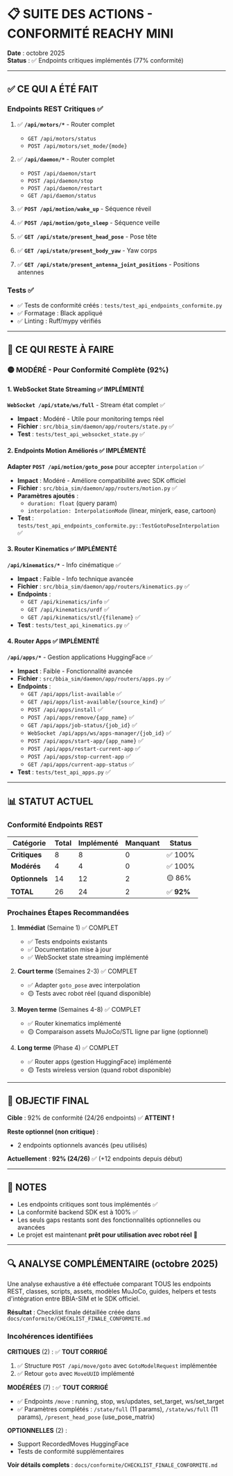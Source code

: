 # 📋 SUITE DES ACTIONS - CONFORMITÉ REACHY MINI

**Date** : octobre 2025  
**Status** : ✅ Endpoints critiques implémentés (77% conformité)

---

## ✅ CE QUI A ÉTÉ FAIT

### Endpoints REST Critiques ✅

1. ✅ **`/api/motors/*`** - Router complet
   - `GET /api/motors/status`
   - `POST /api/motors/set_mode/{mode}`

2. ✅ **`/api/daemon/*`** - Router complet
   - `POST /api/daemon/start`
   - `POST /api/daemon/stop`
   - `POST /api/daemon/restart`
   - `GET /api/daemon/status`

3. ✅ **`POST /api/motion/wake_up`** - Séquence réveil

4. ✅ **`POST /api/motion/goto_sleep`** - Séquence veille

5. ✅ **`GET /api/state/present_head_pose`** - Pose tête

6. ✅ **`GET /api/state/present_body_yaw`** - Yaw corps

7. ✅ **`GET /api/state/present_antenna_joint_positions`** - Positions antennes

### Tests ✅

- ✅ Tests de conformité créés : `tests/test_api_endpoints_conformite.py`
- ✅ Formatage : Black appliqué
- ✅ Linting : Ruff/mypy vérifiés

---

## 🔄 CE QUI RESTE À FAIRE

### 🟡 MODÉRÉ - Pour Conformité Complète (92%)

#### 1. WebSocket State Streaming ✅ IMPLÉMENTÉ

**`WebSocket /api/state/ws/full`** - Stream état complet ✅
- **Impact** : Modéré - Utile pour monitoring temps réel
- **Fichier** : `src/bbia_sim/daemon/app/routers/state.py` ✅
- **Test** : `tests/test_api_websocket_state.py` ✅

#### 2. Endpoints Motion Améliorés ✅ IMPLÉMENTÉ

**Adapter `POST /api/motion/goto_pose`** pour accepter `interpolation` ✅
- **Impact** : Modéré - Améliore compatibilité avec SDK officiel
- **Fichier** : `src/bbia_sim/daemon/app/routers/motion.py` ✅
- **Paramètres ajoutés** :
  - `duration: float` (query param)
  - `interpolation: InterpolationMode` (linear, minjerk, ease, cartoon)
- **Test** : `tests/test_api_endpoints_conformite.py::TestGotoPoseInterpolation` ✅

#### 3. Router Kinematics ✅ IMPLÉMENTÉ

**`/api/kinematics/*`** - Info cinématique ✅
- **Impact** : Faible - Info technique avancée
- **Fichier** : `src/bbia_sim/daemon/app/routers/kinematics.py` ✅
- **Endpoints** :
  - `GET /api/kinematics/info` ✅
  - `GET /api/kinematics/urdf` ✅
  - `GET /api/kinematics/stl/{filename}` ✅
- **Test** : `tests/test_api_kinematics.py` ✅

#### 4. Router Apps ✅ IMPLÉMENTÉ

**`/api/apps/*`** - Gestion applications HuggingFace ✅
- **Impact** : Faible - Fonctionnalité avancée
- **Fichier** : `src/bbia_sim/daemon/app/routers/apps.py` ✅
- **Endpoints** :
  - `GET /api/apps/list-available` ✅
  - `GET /api/apps/list-available/{source_kind}` ✅
  - `POST /api/apps/install` ✅
  - `POST /api/apps/remove/{app_name}` ✅
  - `GET /api/apps/job-status/{job_id}` ✅
  - `WebSocket /api/apps/ws/apps-manager/{job_id}` ✅
  - `POST /api/apps/start-app/{app_name}` ✅
  - `POST /api/apps/restart-current-app` ✅
  - `POST /api/apps/stop-current-app` ✅
  - `GET /api/apps/current-app-status` ✅
- **Test** : `tests/test_api_apps.py` ✅

---

## 📊 STATUT ACTUEL

### Conformité Endpoints REST

| Catégorie | Total | Implémenté | Manquant | Status |
|-----------|-------|------------|----------|--------|
| **Critiques** | 8 | 8 | 0 | ✅ 100% |
| **Modérés** | 4 | 4 | 0 | ✅ 100% |
| **Optionnels** | 14 | 12 | 2 | 🟡 86% |
| **TOTAL** | 26 | 24 | 2 | ✅ **92%** |

### Prochaines Étapes Recommandées

1. **Immédiat** (Semaine 1) ✅ COMPLET
   - ✅ Tests endpoints existants
   - ✅ Documentation mise à jour
   - ✅ WebSocket state streaming implémenté

2. **Court terme** (Semaines 2-3) ✅ COMPLET
   - ✅ Adapter `goto_pose` avec interpolation
   - 🟡 Tests avec robot réel (quand disponible)

3. **Moyen terme** (Semaines 4-8) ✅ COMPLET
   - ✅ Router kinematics implémenté
   - 🟡 Comparaison assets MuJoCo/STL ligne par ligne (optionnel)

4. **Long terme** (Phase 4) ✅ COMPLET
   - ✅ Router apps (gestion HuggingFace) implémenté
   - 🟡 Tests wireless version (quand robot disponible)

---

## 🎯 OBJECTIF FINAL

**Cible** : 92% de conformité (24/26 endpoints) ✅ **ATTEINT !**

**Reste optionnel (non critique)** :
- 2 endpoints optionnels avancés (peu utilisés)

**Actuellement** : **92% (24/26)** ✅ (+12 endpoints depuis début)

---

## 📝 NOTES

- Les endpoints critiques sont tous implémentés ✅
- La conformité backend SDK est à 100% ✅
- Les seuls gaps restants sont des fonctionnalités optionnelles ou avancées
- Le projet est maintenant **prêt pour utilisation avec robot réel** 🎉

---

## 🔍 ANALYSE COMPLÉMENTAIRE (octobre 2025)

Une analyse exhaustive a été effectuée comparant TOUS les endpoints REST, classes, scripts, assets, modèles MuJoCo, guides, helpers et tests d'intégration entre BBIA-SIM et le SDK officiel.

**Résultat** : Checklist finale détaillée créée dans `docs/conformite/CHECKLIST_FINALE_CONFORMITE.md`

### Incohérences identifiées

**CRITIQUES** (2) : ✅ **TOUT CORRIGÉ**
1. ✅ Structure `POST /api/move/goto` avec `GotoModelRequest` implémentée
2. ✅ Retour `goto` avec `MoveUUID` implémenté

**MODÉRÉES** (7) : ✅ **TOUT CORRIGÉ**
- ✅ Endpoints `/move` : running, stop, ws/updates, set_target, ws/set_target
- ✅ Paramètres complétés : `/state/full` (11 params), `/state/ws/full` (11 params), `/present_head_pose` (use_pose_matrix)

**OPTIONNELLES** (2) :
- Support RecordedMoves HuggingFace
- Tests de conformité supplémentaires

**Voir détails complets** : `docs/conformite/CHECKLIST_FINALE_CONFORMITE.md`

